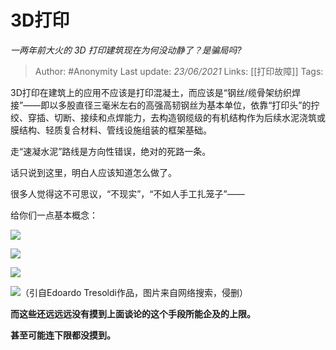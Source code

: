 # 3D打印
*一两年前大火的 3D 打印建筑现在为何没动静了？是骗局吗?*

> Author: #Anonymity
Last update: *23/06/2021* 
Links: [[打印故障]]
Tags:   

 
3D打印在建筑上的应用不应该是打印混凝土，而应该是“钢丝/缆骨架纺织焊接”——即以多股直径三毫米左右的高强高韧钢丝为基本单位，依靠“打印头”的拧绞、穿插、切断、接续和点焊能力，去构造钢缆级的有机结构作为后续水泥浇筑或膜结构、轻质复合材料、管线设施组装的框架基础。

走“速凝水泥”路线是方向性错误，绝对的死路一条。

话只说到这里，明白人应该知道怎么做了。

很多人觉得这不可思议，“不现实”，“不如人手工扎笼子”——

给你们一点基本概念：

![](https://pic4.zhimg.com/50/v2-3ee010ded7697a766e0200677dd8763c_hd.jpg?source=1940ef5c)  


![](https://pic1.zhimg.com/50/v2-682b68ca9a4557c9a1e4f98e461696df_hd.jpg?source=1940ef5c)  


![](https://pic1.zhimg.com/50/v2-09637c2d0c9612518ac81cf30432a268_hd.jpg?source=1940ef5c)  


![](https://pic4.zhimg.com/50/v2-e1c1f663ddf7e263925b11e2b3fb9a9d_hd.jpg?source=1940ef5c)（引自Edoardo Tresoldi作品，图片来自网络搜索，侵删）

**而这些还远远远没有摸到上面谈论的这个手段所能企及的上限。**

**甚至可能连下限都没摸到。**



